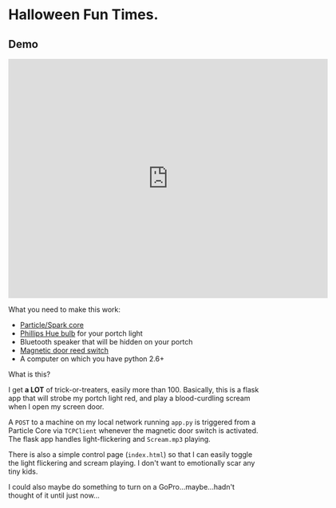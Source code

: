 Halloween Fun Times.
===

Demo
---

<iframe src="https://archive.org/embed/particle-lights" width="640" height="480" frameborder="0" webkitallowfullscreen="true" mozallowfullscreen="true" allowfullscreen></iframe>

What you need to make this work:

- [Particle/Spark core](https://www.particle.io/)
- [Phillips Hue bulb](http://www2.meethue.com/) for your portch light
- Bluetooth speaker that will be hidden on your portch
- [Magnetic door reed switch](http://sfe.io/p13247)
- A computer on which you have python 2.6+

What is this?

I get **a LOT** of trick-or-treaters, easily more than 100. Basically,
this is a flask app that will strobe my portch light red, and
play a blood-curdling scream when I open my screen door.

A `POST` to a machine on my local network running `app.py` is triggered
from a Particle Core via `TCPClient` whenever the magnetic door switch
is activated. The flask app handles light-flickering and `Scream.mp3`
playing.

There is also a simple control page (`index.html`) so that I can easily
toggle the light flickering and scream playing. I don't want to emotionally
scar any tiny kids.

I could also maybe do something to turn on a GoPro...maybe...hadn't thought
of it until just now...
